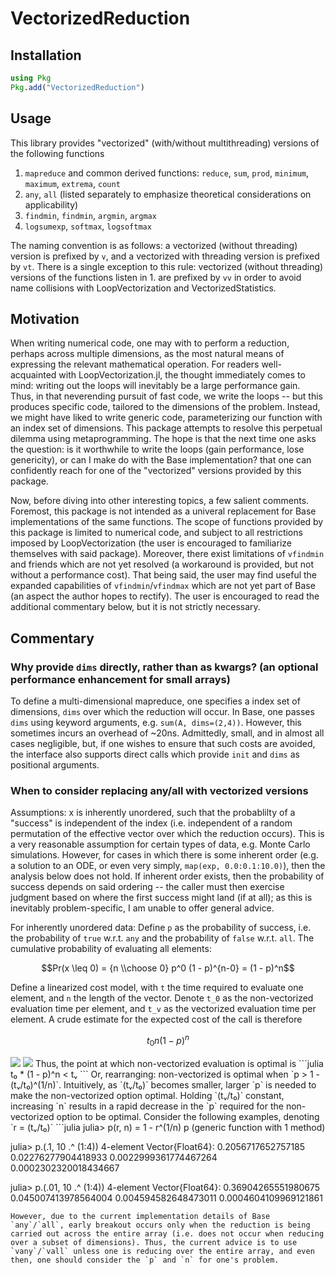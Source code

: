 # VectorizedReduction

## Installation

```julia
using Pkg
Pkg.add("VectorizedReduction")
```

## Usage

This library provides "vectorized" (with/without multithreading) versions of the following functions
1. `mapreduce` and common derived functions: `reduce`, `sum`, `prod`, `minimum`, `maximum`, `extrema`, `count`
2. `any`, `all` (listed separately to emphasize theoretical considerations on applicability)
3. `findmin`, `findmin`, `argmin`, `argmax`
4. `logsumexp`, `softmax`, `logsoftmax`

The naming convention is as follows: a vectorized (without threading) version is prefixed by `v`, and a vectorized with threading version is prefixed by `vt`.
There is a single exception to this rule: vectorized (without threading) versions of the functions listen in 1. are prefixed by `vv` in order to avoid name collisions with LoopVectorization and VectorizedStatistics.

## Motivation

When writing numerical code, one may with to perform a reduction, perhaps across multiple dimensions, as the most natural means of expressing the relevant mathematical operation.
For readers well-acquainted with LoopVectorization.jl, the thought immediately comes to mind: writing out the loops will inevitably be a large performance gain. Thus, in that neverending pursuit of fast code, we write the loops -- but this produces specific code, tailored to the dimensions of the problem.
Instead, we might have liked to write generic code, parameterizing our function with an index set of dimensions. This package attempts to resolve this perpetual dilemma using metaprogramming. The hope is that the next time one asks the question: is it worthwhile to write the loops (gain performance, lose genericity), or can I make do with the Base implementation? that one can confidently reach for one of the "vectorized" versions provided by this package.

Now, before diving into other interesting topics, a few salient comments. Foremost, this package is not intended as a univeral replacement for Base implementations of the same functions. The scope of functions provided by this package is limited to numerical code, and subject to all restrictions imposed by LoopVectorization (the user is encouraged to familiarize themselves with said package).
Moreover, there exist limitations of `vfindmin` and friends which are not yet resolved (a workaround is provided, but not without a performance cost). That being said, the user may find useful the expanded capabilities of `vfindmin`/`vfindmax` which are not yet part of Base (an aspect the author hopes to rectify). The user is encouraged to read the additional commentary below, but it is not strictly necessary.

## Commentary
### Why provide `dims` directly, rather than as kwargs? (an optional performance enhancement for small arrays)
To define a multi-dimensional mapreduce, one specifies a index set of dimensions, `dims` over which the reduction will occur. In Base, one passes `dims` using keyword arguments, e.g. `sum(A, dims=(2,4))`. However, this sometimes incurs an overhead of ~20ns. Admittedly, small, and in almost all cases negligible, but, if one wishes to ensure that such costs are avoided, the interface also supports direct calls which provide `init` and `dims` as positional arguments.

### When to consider replacing any/all with vectorized versions
Assumptions: x is inherently unordered, such that the probablilty of a "success" is independent of the index (i.e. independent of a random permutation of the effective vector over which the reduction occurs).
This is a very reasonable assumption for certain types of data, e.g. Monte Carlo simulations. However, for cases in which there is some inherent order (e.g. a solution to an ODE, or even very simply, `map(exp, 0.0:0.1:10.0)`), then the analysis below does not hold. If inherent order exists, then the probability of success depends on said ordering -- the caller must then exercise judgment based on where the first success might land (if at all); as this is inevitably problem-specific, I am unable to offer general advice.

For inherently unordered data:
Define `p` as the probability of success, i.e. the probability of `true` w.r.t. `any` and the probability of `false` w.r.t. `all`.
The cumulative probability of evaluating all elements:
```math
Pr(x \leq 0) = {n \\choose 0} p^0 (1 - p)^{n-0} = (1 - p)^n
```
Define a linearized cost model, with `t` the time required to evaluate one element, and `n` the length of the vector. Denote `t_0` as the non-vectorized evaluation time per element, and `t_v` as the vectorized evaluation time per element. A crude estimate for the expected cost of the call is therefore
```math
t_{0} n (1 - p)^n
```
<img src="https://render.githubusercontent.com/render/math?math={t_{0} n (1 - p)^{n}}#gh-light-mode-only">
<img src="https://render.githubusercontent.com/render/math?math={\color{white}t_{0} n (1 - p)^{n}}#gh-dark-mode-only">
Thus, the point at which non-vectorized evaluation is optimal is
```julia
t₀ * (1 - p)^n < tᵥ
```
Or, rearranging: non-vectorized is optimal when `p > 1 - (tᵥ/t₀)^(1/n)`. Intuitively, as `(tᵥ/t₀)` becomes smaller, larger `p` is needed to make the non-vectorized option optimal.
Holding `(tᵥ/t₀)` constant, increasing `n` results in a rapid decrease in the `p` required for the non-vectorized option to be optimal. Consider the following examples, denoting `r = (tᵥ/t₀)`
```julia
julia> p(r, n) = 1 - r^(1/n)
p (generic function with 1 method)

julia> p.(.1, 10 .^ (1:4))
4-element Vector{Float64}:
 0.2056717652757185
 0.02276277904418933
 0.0022999361774467264
 0.0002302320018434667

julia> p.(.01, 10 .^ (1:4))
4-element Vector{Float64}:
 0.36904265551980675
 0.045007413978564004
 0.004594582648473011
 0.0004604109969121861
```
However, due to the current implementation details of Base `any`/`all`, early breakout occurs only when the reduction is being carried out across the entire array (i.e. does not occur when reducing over a subset of dimensions). Thus, the current advice is to use `vany`/`vall` unless one is reducing over the entire array, and even then, one should consider the `p` and `n` for one's problem.